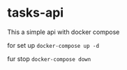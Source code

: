 # tasks-api

This a simple api with docker compose

for set up 
`docker-compose up -d`

fur stop
`docker-compose down`

